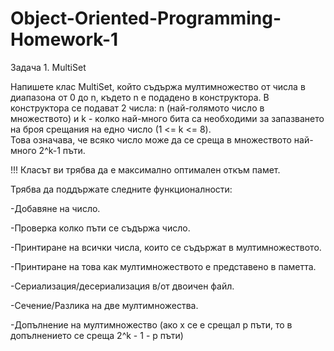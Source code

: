 # Object-Oriented-Programming-Homework-1
Задача 1. МultiSet 

Напишете клас МultiSet, който съдържа мултимножество от числа в диапазона от 0 до n, където n е подадено в конструктора. В конструктора се подават 2 числа: n (най-голямото число в множеството) и k - колко най-много бита са необходими за запазването на броя срещания на едно число (1 <= k <= 8).  
Това означава, че всяко число може да се среща в множеството най-много 2^k-1  пъти. 

!!! Класът ви трябва да е максимално оптимален откъм памет. 

Трябва да поддържате следните функционалности: 

-Добавяне на число. 

-Проверка колко пъти се съдържа число. 

-Принтиране на всички числа, които се съдържат в мултимножеството. 

-Принтиране на това как мултимножеството е представено в паметта. 

-Сериализация/десериализация в/от двоичен файл. 

-Сечение/Разлика на две мултимножества. 

-Допълнение на мултимножество  (ако x се е срещал p пъти, то в допълнението се среща 2^k - 1 - p пъти)
